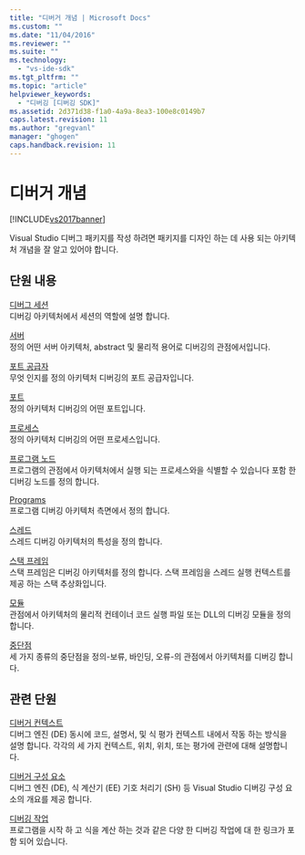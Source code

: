```yaml
---
title: "디버거 개념 | Microsoft Docs"
ms.custom: ""
ms.date: "11/04/2016"
ms.reviewer: ""
ms.suite: ""
ms.technology: 
  - "vs-ide-sdk"
ms.tgt_pltfrm: ""
ms.topic: "article"
helpviewer_keywords: 
  - "디버깅 [디버깅 SDK]"
ms.assetid: 2d371d38-f1a0-4a9a-8ea3-100e8c0149b7
caps.latest.revision: 11
ms.author: "gregvanl"
manager: "ghogen"
caps.handback.revision: 11
---
```

# 디버거 개념
[!INCLUDE[vs2017banner](../../code-quality/includes/vs2017banner.md)]

Visual Studio 디버그 패키지를 작성 하려면 패키지를 디자인 하는 데 사용 되는 아키텍처 개념을 잘 알고 있어야 합니다.  
  
## 단원 내용  
 [디버그 세션](../../extensibility/debugger/debug-session.md)  
 디버깅 아키텍처에서 세션의 역할에 설명 합니다.  
  
 [서버](../../extensibility/debugger/servers-visual-studio-sdk.md)  
 정의 어떤 서버 아키텍처, abstract 및 물리적 용어로 디버깅의 관점에서입니다.  
  
 [포트 공급자](../../extensibility/debugger/port-suppliers.md)  
 무엇 인지를 정의 아키텍처 디버깅의 포트 공급자입니다.  
  
 [포트](../../extensibility/debugger/ports.md)  
 정의 아키텍처 디버깅의 어떤 포트입니다.  
  
 [프로세스](../../extensibility/debugger/processes.md)  
 정의 아키텍처 디버깅의 어떤 프로세스입니다.  
  
 [프로그램 노드](../../extensibility/debugger/program-nodes.md)  
 프로그램의 관점에서 아키텍처에서 실행 되는 프로세스와을 식별할 수 있습니다 포함 한 디버깅 노드를 정의 합니다.  
  
 [Programs](../../extensibility/debugger/programs.md)  
 프로그램 디버깅 아키텍처 측면에서 정의 합니다.  
  
 [스레드](../../extensibility/debugger/threads.md)  
 스레드 디버깅 아키텍처의 특성을 정의 합니다.  
  
 [스택 프레임](../../extensibility/debugger/stack-frames.md)  
 스택 프레임은 디버깅 아키텍처를 정의 합니다.  스택 프레임을 스레드 실행 컨텍스트를 제공 하는 스택 추상화입니다.  
  
 [모듈](../../extensibility/debugger/modules.md)  
 관점에서 아키텍처의 물리적 컨테이너 코드 실행 파일 또는 DLL의 디버깅 모듈을 정의 합니다.  
  
 [중단점](../../extensibility/debugger/breakpoints-visual-studio-sdk.md)  
 세 가지 종류의 중단점을 정의\-보류, 바인딩, 오류\-의 관점에서 아키텍처를 디버깅 합니다.  
  
## 관련 단원  
 [디버거 컨텍스트](../../extensibility/debugger/debugger-contexts.md)  
 디버그 엔진 \(DE\) 동시에 코드, 설명서, 및 식 평가 컨텍스트 내에서 작동 하는 방식을 설명 합니다.  각각의 세 가지 컨텍스트, 위치, 위치, 또는 평가에 관련에 대해 설명합니다.  
  
 [디버거 구성 요소](../../extensibility/debugger/debugger-components.md)  
 디버그 엔진 \(DE\), 식 계산기 \(EE\) 기호 처리기 \(SH\) 등 Visual Studio 디버깅 구성 요소의 개요를 제공 합니다.  
  
 [디버깅 작업](../../extensibility/debugger/debugging-tasks.md)  
 프로그램을 시작 하 고 식을 계산 하는 것과 같은 다양 한 디버깅 작업에 대 한 링크가 포함 되어 있습니다.